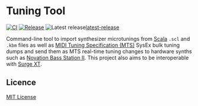 # Tuning Tool

[![CI](https://github.com/rcook/tuning-tool/actions/workflows/ci.yaml/badge.svg)][ci-workflow]
[![Release](https://github.com/rcook/tuning-tool/actions/workflows/release.yaml/badge.svg)][release-workflow]
![Latest release](https://img.shields.io/github/v/tag/rcook/tuning-tool)[latest-release]

Command-line tool to import synthesizer microtunings from [Scala][scala]
`.scl` and `.kbm` files as well as
[MIDI Tuning Specification (MTS)][mts] SysEx bulk tuning dumps and send
them as MTS real-time tuning changes to hardware synths such as
[Novation Bass Station II][bass-station-ii]. This project also aims to
be interoperable with [Surge XT][surge-xt].

## Licence

[MIT License](LICENSE)

[bass-station-ii]: https://novationmusic.com/products/bass-station-ii
[ci-workflow]: https://github.com/rcook/tuning-tool/actions/workflows/ci.yaml
[latest-release]: https://github.com/rcook/tuning-tool/releases
[mts]: https://midi.org/midi-tuning-updated-specification
[release-workflow]: https://github.com/rcook/tuning-tool/actions/workflows/release.yaml
[scala]: https://huygens-fokker.org/scala/
[surge-xt]: https://surge-synthesizer.github.io/
